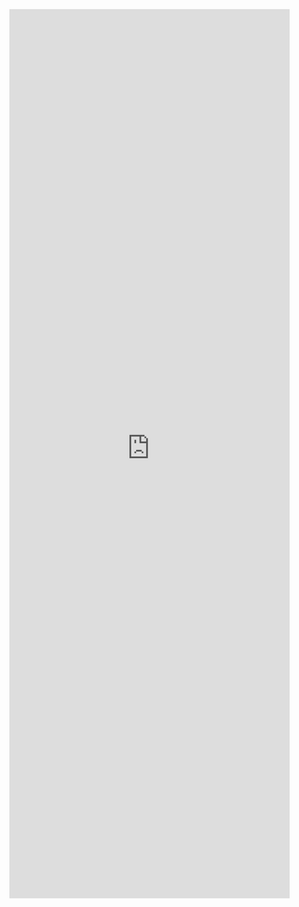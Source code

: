 <iframe 
    title='DetailsList Compact Example'
    src='https://fabricweb.z5.web.core.windows.net/pr-deploy-site/refs/pull/9333/merge/fabric-website-resources/dist/index.html#/examples/detailslist/compact?docsExample=true'
    frameborder='no'
    height='1600'
    style='width: 100%;'
>